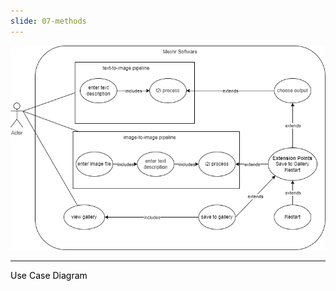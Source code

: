 ```yaml
---
slide: 07-methods 
---
```



![UseCase](images/UseCaseDiagram.png)

___
<div style="color:black">
    Use Case Diagram
</div>
